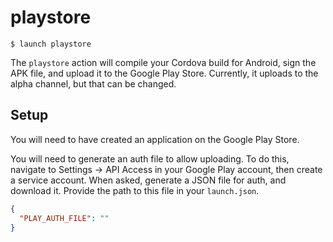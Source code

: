 # playstore

```shell
$ launch playstore
```

The `playstore` action will compile your Cordova build for Android, sign the APK file, and upload it to the Google Play Store. Currently, it uploads to the alpha channel, but that can be changed.

## Setup

You will need to have created an application on the Google Play Store.

You will need to generate an auth file to allow uploading. To do this, navigate to Settings -> API Access in your Google Play account, then create a service account. When asked, generate a JSON file for auth, and download it. Provide the path to this file in your `launch.json`.

```json
{
  "PLAY_AUTH_FILE": ""
}
```
